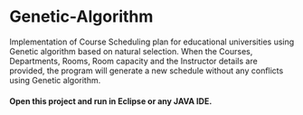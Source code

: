 # Genetic-Algorithm

 Implementation of Course Scheduling plan for educational universities using Genetic algorithm based on natural selection. When the Courses, Departments, Rooms, Room capacity and the Instructor details are provided, the program will generate a new schedule without any conflicts using Genetic algorithm. 

#### Open this project and run in Eclipse or any JAVA IDE.
